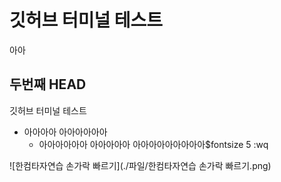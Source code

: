 # 깃허브 터미널 테스트
아아
## 두번째 HEAD

깃허브 터미널 테스트
- 아아아아 
  아아아아아아
  -  아아아아아아
      아아아아아
      아아아아아아아아아$fontsize 5
      :wq

![한컴타자연습 손가락 빠르기](./파일/한컴타자연습 손가락 빠르기.png)

